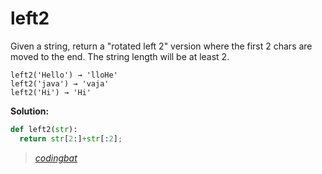 # left2

Given a string, return a "rotated left 2" version where the first 2 chars are moved to the end. The string length will be at least 2.

```
left2('Hello') → 'lloHe'
left2('java') → 'vaja'
left2('Hi') → 'Hi'
```

**Solution:**

```python
def left2(str):
  return str[2:]+str[:2];
```

> _[codingbat](https://codingbat.com/prob/p160545)_